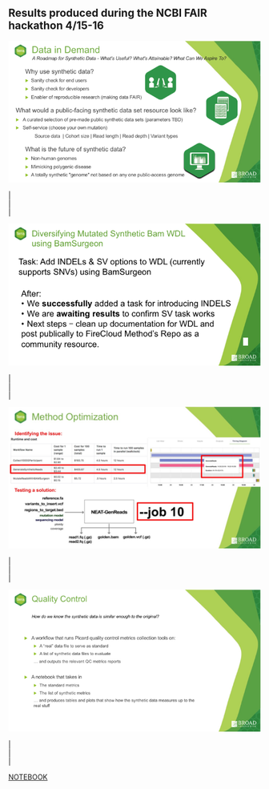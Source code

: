 ## Results produced during the NCBI FAIR hackathon 4/15-16

![alt text](slide1.png)

|  
|  
|  

![alt text](slide2.png)

|  
|  
|  

![alt text](slide3.jpg)

|  
|  
|  

![alt text](slide4.png)

|  
|  
|  

[NOTEBOOK](notebooks/QC_test.ipynb)
